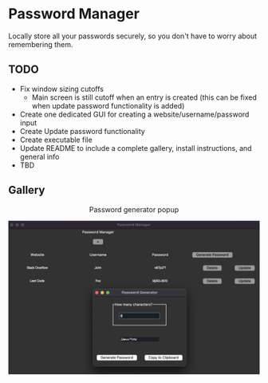 # Password Manager

Locally store all your passwords securely, so you don't have to worry about remembering them.

## TODO

- Fix window sizing cutoffs
  - Main screen is still cutoff when an entry is created (this can be fixed when update password functionality is added)
- Create one dedicated GUI for creating a website/username/password input
- Create Update password functionality
- Create executable file
- Update README to include a complete gallery, install instructions, and general info
- TBD

## Gallery

<p align="center">
    Password generator popup
</p>

![](Gallery/passwordGenerator.png)
